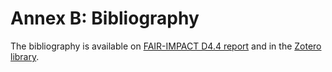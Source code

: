 # Annex B: Bibliography

The bibliography is available on [FAIR-IMPACT D4.4 report](https://doi.org/10.5281/zenodo.10786147) and in the [Zotero library](https://www.zotero.org/groups/5018631/fair-impact_t4.3/items/SZGHV4ZV).